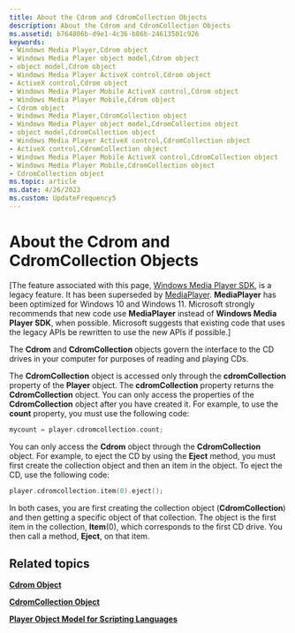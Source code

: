 ```yaml
---
title: About the Cdrom and CdromCollection Objects
description: About the Cdrom and CdromCollection Objects
ms.assetid: b764806b-d9e1-4c36-b86b-24613501c926
keywords:
- Windows Media Player,Cdrom object
- Windows Media Player object model,Cdrom object
- object model,Cdrom object
- Windows Media Player ActiveX control,Cdrom object
- ActiveX control,Cdrom object
- Windows Media Player Mobile ActiveX control,Cdrom object
- Windows Media Player Mobile,Cdrom object
- Cdrom object
- Windows Media Player,CdromCollection object
- Windows Media Player object model,CdromCollection object
- object model,CdromCollection object
- Windows Media Player ActiveX control,CdromCollection object
- ActiveX control,CdromCollection object
- Windows Media Player Mobile ActiveX control,CdromCollection object
- Windows Media Player Mobile,CdromCollection object
- CdromCollection object
ms.topic: article
ms.date: 4/26/2023
ms.custom: UpdateFrequency5
---
```


# About the Cdrom and CdromCollection Objects

\[The feature associated with this page, [Windows Media Player SDK](/windows/win32/wmp/windows-media-player-sdk), is a legacy feature. It has been superseded by [MediaPlayer](/uwp/api/Windows.Media.Playback.MediaPlayer). **MediaPlayer** has been optimized for Windows 10 and Windows 11. Microsoft strongly recommends that new code use **MediaPlayer** instead of **Windows Media Player SDK**, when possible. Microsoft suggests that existing code that uses the legacy APIs be rewritten to use the new APIs if possible.\]

The **Cdrom** and **CdromCollection** objects govern the interface to the CD drives in your computer for purposes of reading and playing CDs.

The **CdromCollection** object is accessed only through the **cdromCollection** property of the **Player** object. The **cdromCollection** property returns the **CdromCollection** object. You can only access the properties of the **CdromCollection** object after you have created it. For example, to use the **count** property, you must use the following code:


```C++
mycount = player.cdromcollection.count;
```



You can only access the **Cdrom** object through the **CdromCollection** object. For example, to eject the CD by using the **Eject** method, you must first create the collection object and then an item in the object. To eject the CD, use the following code:


```C++
player.cdromcollection.item(0).eject();
```



In both cases, you are first creating the collection object (**CdromCollection**) and then getting a specific object of that collection. The object is the first item in the collection, **Item**(0), which corresponds to the first CD drive. You then call a method, **Eject**, on that item.

## Related topics

<dl> <dt>

[**Cdrom Object**](cdrom-object.md)
</dt> <dt>

[**CdromCollection Object**](cdromcollection-object.md)
</dt> <dt>

[**Player Object Model for Scripting Languages**](player-object-model-for-scripting-languages.md)
</dt> </dl>

 

 




